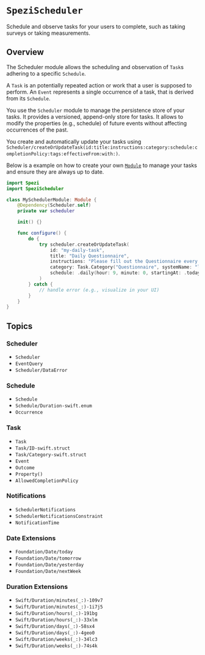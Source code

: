 # ``SpeziScheduler``

<!--
                  
This source file is part of the Stanford Spezi open-source project

SPDX-FileCopyrightText: 2022 Stanford University and the project authors (see CONTRIBUTORS.md)

SPDX-License-Identifier: MIT
             
-->

Schedule and observe tasks for your users to complete, such as taking surveys or taking measurements.

## Overview

The Scheduler module allows the scheduling and observation of ``Task``s adhering to a specific ``Schedule``.

A ``Task`` is an potentially repeated action or work that a user is supposed to perform. An ``Event`` represents a single
occurrence of a task, that is derived from its ``Schedule``.

You use the `Scheduler` module to manage the persistence store of your tasks. It provides a versioned, append-only store
for tasks. It allows to modify the properties (e.g., schedule) of future events without affecting occurrences of the past.

You create and automatically update your tasks
using ``Scheduler/createOrUpdateTask(id:title:instructions:category:schedule:completionPolicy:tags:effectiveFrom:with:)``.

Below is a example on how to create your own [`Module`](https://swiftpackageindex.com/stanfordspezi/spezi/documentation/spezi/module)
to manage your tasks and ensure they are always up to date.

```swift
import Spezi
import SpeziScheduler

class MySchedulerModule: Module {
    @Dependency(Scheduler.self)
    private var scheduler

    init() {}

    func configure() {
        do {
            try scheduler.createOrUpdateTask(
                id: "my-daily-task",
                title: "Daily Questionnaire",
                instructions: "Please fill out the Questionnaire every day.",
                category: Task.Category("Questionnaire", systemName: "list.clipboard.fill"),
                schedule: .daily(hour: 9, minute: 0, startingAt: .today)
            )
        } catch {
            // handle error (e.g., visualize in your UI)
        }
    }
}
```

## Topics

### Scheduler
- ``Scheduler``
- ``EventQuery``
- ``Scheduler/DataError``

### Schedule

- ``Schedule``
- ``Schedule/Duration-swift.enum``
- ``Occurrence``

### Task

- ``Task``
- ``Task/ID-swift.struct``
- ``Task/Category-swift.struct``
- ``Event``
- ``Outcome``
- ``Property()``
- ``AllowedCompletionPolicy``

### Notifications

- ``SchedulerNotifications``
- ``SchedulerNotificationsConstraint``
- ``NotificationTime``

### Date Extensions

- ``Foundation/Date/today``
- ``Foundation/Date/tomorrow``
- ``Foundation/Date/yesterday``
- ``Foundation/Date/nextWeek``

### Duration Extensions

- ``Swift/Duration/minutes(_:)-109v7``
- ``Swift/Duration/minutes(_:)-1i7j5``
- ``Swift/Duration/hours(_:)-191bg``
- ``Swift/Duration/hours(_:)-33xlm``
- ``Swift/Duration/days(_:)-58sx4``
- ``Swift/Duration/days(_:)-4geo0``
- ``Swift/Duration/weeks(_:)-34lc3``
- ``Swift/Duration/weeks(_:)-74s4k``
